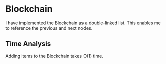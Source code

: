 # Blockchain
I have implemented the Blockchain as a double-linked list. This enables me
to reference the previous and next nodes.

## Time Analysis
Adding items to the Blockchain takes O(1) time.